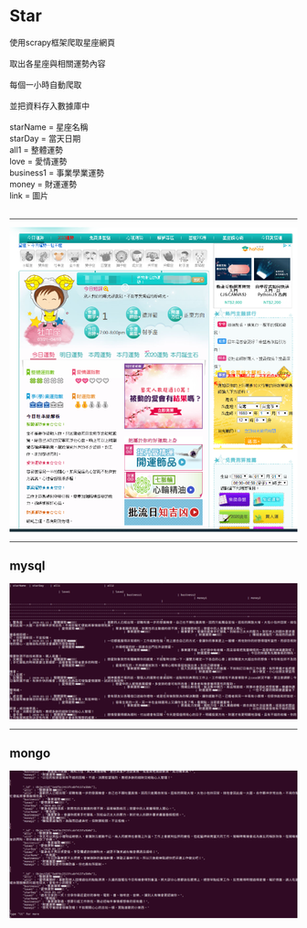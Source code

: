# Star
使用scrapy框架爬取星座網頁<br>
<br>
取出各星座與相關運勢內容<br>
<br>
每個一小時自動爬取<br>
<br>
並把資料存入數據庫中<br>
<br>
starName = 星座名稱<br>
starDay = 當天日期<br>
all1 = 整體運勢<br>
love = 愛情運勢<br>
business1 = 事業學業運勢<br>
money = 財運運勢<br>
link = 圖片<br>
<br>



------------------------------------


<img src='https://github.com/huihuiman/Star/blob/master/Star%E5%9C%96%E7%89%87/20200317214244.png?raw=true'>

-------------------------------------------------
mysql
------

<img src='https://github.com/huihuiman/Star/blob/master/Star%E5%9C%96%E7%89%87/20200317214414.png?raw=true'>

---------------------------------
mongo
-------
<img src='https://github.com/huihuiman/Star/blob/master/Star%E5%9C%96%E7%89%87/20200317214515.png?raw=true'>
